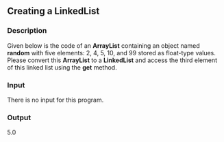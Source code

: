 ## Creating a LinkedList

### Description

Given below is the code of an <b>ArrayList</b> containing an object named <b>random</b> with five elements: 2, 4, 5, 10, and 99 stored as float-type values. Please convert this <b>ArrayList</b> to a <b>LinkedList</b> and access the third element of this linked list using the <b>get</b> method.

### Input

There is no input for this program.

### Output

5.0
